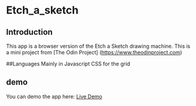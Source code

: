 # Etch_a_sketch

## Introduction
This app is a browser version of the Etch a Sketch drawing machine.
This is a mini project from [The Odin Project] (https://www.theodinproject.com)

##Languages
Mainly in Javascript
CSS for the grid

## demo
You can demo the app here: [Live Demo](https://tbonnard.github.io/Etch_a_sketch/)
